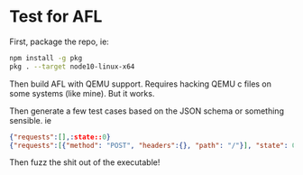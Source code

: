 # Test for AFL

First, package the repo, ie:

```bash
npm install -g pkg
pkg . --target node10-linux-x64
```

Then build AFL with QEMU support. Requires hacking QEMU c files on some systems (like mine). But it works.

Then generate a few test cases based on the JSON schema or something sensible. ie

```json
{"requests":[],:state::0}
{"requests":[{"method": "POST", "headers":{}, "path": "/"}], "state": 0}
```

Then fuzz the shit out of the executable!
